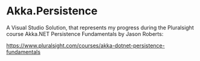 # Akka.Persistence

A Visual Studio Solution, that represents my progress during the Pluralsight course 
Akka.NET Persistence Fundamentals by Jason Roberts:

https://www.pluralsight.com/courses/akka-dotnet-persistence-fundamentals
